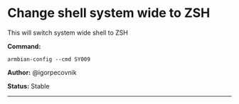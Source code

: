 # Change shell system wide to ZSH
This will switch system wide shell to ZSH

**Command:** 
~~~
armbian-config --cmd SY009
~~~

**Author:** @igorpecovnik

**Status:** Stable



***

